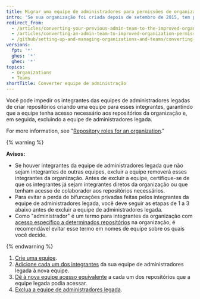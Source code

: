 ```yaml
---
title: Migrar uma equipe de administradores para permissões de organização aprimoradas
intro: 'Se sua organização foi criada depois de setembro de 2015, tem permissões de organização aprimoradas por padrão. Organizações criadas antes de setembro de 2015 podem precisar migrar proprietários e equipes de administradores antigos para o modelo de permissões aprimoradas. Integrantes de equipes de administradores legadas mantêm automaticamente a capacidade de criar repositórios até que as equipes sejam migradas para o modelo de permissões de organização aprimoradas.'
redirect_from:
  - /articles/converting-your-previous-admin-team-to-the-improved-organization-permissions/
  - /articles/converting-an-admin-team-to-improved-organization-permissions
  - /github/setting-up-and-managing-organizations-and-teams/converting-an-admin-team-to-improved-organization-permissions
versions:
  fpt: '*'
  ghes: '*'
  ghec: '*'
topics:
  - Organizations
  - Teams
shortTitle: Converter equipe de administração
---
```


Você pode impedir os integrantes das equipes de administradores legadas de criar repositórios criando uma equipe para esses integrantes, garantindo que a equipe tenha acesso necessário aos repositórios da organização e, em seguida, excluindo a equipe de administradores legada.

For more information, see "[Repository roles for an organization](/organizations/managing-access-to-your-organizations-repositories/repository-roles-for-an-organization)."

{% warning %}

**Avisos:**
- Se houver integrantes da equipe de administradores legada que não sejam integrantes de outras equipes, excluir a equipe removerá esses integrantes da organização. Antes de excluir a equipe, certifique-se de que os integrantes já sejam integrantes diretos da organização ou que tenham acesso de colaborador aos repositórios necessários.
- Para evitar a perda de bifurcações privadas feitas pelos integrantes da equipe de administradores legada, você deve seguir as etapas de 1 a 3 abaixo antes de excluir a equipe de administradores legada.
- Como "administrador" é um termo para integrantes da organização com [acesso específico a determinados repositórios](/articles/repository-permission-levels-for-an-organization) na organização, é recomendável evitar esse termo em nomes de equipe sobre os quais você decide.

{% endwarning %}

1. [Crie uma equipe](/articles/creating-a-team).
2. [Adicione cada um dos integrantes](/articles/adding-organization-members-to-a-team) da sua equipe de administradores legada à nova equipe.
3. [Dê à nova equipe acesso equivalente](/articles/managing-team-access-to-an-organization-repository) a cada um dos repositórios que a equipe legada podia acessar.
4. [Exclua a equipe de administradores legada](/articles/deleting-a-team).
